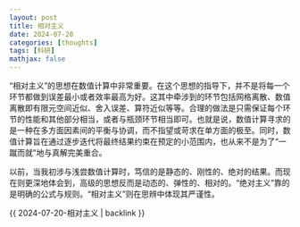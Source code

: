 ```yaml
---
layout: post
title: 相对主义
date: 2024-07-20
categories: [thoughts]
tags: [科研]
mathjax: false
---
```


“相对主义”的思想在数值计算中非常重要。在这个思想的指导下，并不是将每一个环节都做到误差最小或者效率最高为好。这其中牵涉到的环节包括网格离散、数值离散即有限元空间近似、舍入误差、算符近似等等。合理的做法是只需保证每个环节的性能和其他部分相当，或者与瓶颈环节相当即可。也就是说，数值计算寻求的是一种在多方面因素间的平衡与协调，而不指望或苛求在单方面的极至。同时，数值计算旨在通过逐步迭代将最终结果约束在预定的小范围内，也从来不是为了“一蹴而就”地与真解完美重合。

以前，当我初涉与浅尝数值计算时，笃信的是静态的、刚性的、绝对的结果。而现在则更深地体会到，高级的思想反而是动态的、弹性的、相对的。“绝对主义”靠的是明确的公式与规则。“相对主义”则在思辨中体现其严谨性。

{{ 2024-07-20-相对主义 | backlink }}
